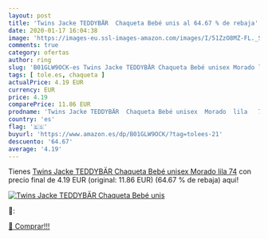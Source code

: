 ```yaml
---
layout: post
title: 'Twins Jacke TEDDYBÄR  Chaqueta Bebé unis al 64.67 % de rebaja'
date: 2020-01-17 16:04:38
image: 'https://images-eu.ssl-images-amazon.com/images/I/51ZzO8MZ-FL._SL200_.jpg'
comments: true
category: ofertas
author: ring
slug: 'B01GLW9OCK-es Twins Jacke TEDDYBÄR Chaqueta Bebé unisex Morado lila 74'
tags: [ tole.es, chaqueta ]
actualPrice: 4.19 EUR
currency: EUR
price: 4.19
comparePrice: 11.86 EUR
prodname: 'Twins Jacke TEDDYBÄR  Chaqueta Bebé unisex  Morado  lila   74'
country: 'es'
flag: '🇪🇸'
buyurl: 'https://www.amazon.es/dp/B01GLW9OCK/?tag=tolees-21'
descuento: '64.67'
average: '4.19'
---
```


Tienes [Twins Jacke TEDDYBÄR  Chaqueta Bebé unisex  Morado  lila   74](https://www.amazon.es/dp/B01GLW9OCK/?tag=tolees-21) con precio final de  4.19 EUR (original: 11.86 EUR) (64.67 %  de rebaja) aqui!

[![Twins Jacke TEDDYBÄR  Chaqueta Bebé unis](https://images-eu.ssl-images-amazon.com/images/I/51ZzO8MZ-FL._SL200_.jpg)](https://www.amazon.es/dp/B01GLW9OCK/?tag=tolees-21)

🔎:


[🛒 Comprar!!!](https://www.amazon.es/dp/B01GLW9OCK/?tag=tolees-21)

